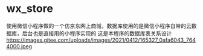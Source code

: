 # wx_store
使用微信小程序做的一个仿京东网上商城，数据库使用的是微信小程序自带的云数据库，后台也是直接用的小程序实现的
这是本程序的数据库表关系设计
https://images.gitee.com/uploads/images/2021/0412/165327_0afa6043_7644000.jpeg
